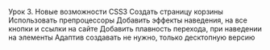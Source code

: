 Урок 3. Новые возможности CSS3
Создать страницу корзины
Использовать препроцессоры
Добавить эффекты наведения, на все кнопки и ссылки на сайте
Добавить плавность перехода, при наведении на элементы
Адаптив создавать не нужно, только десктопную версию
